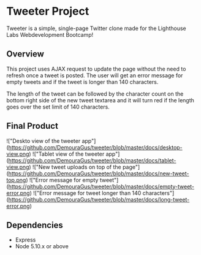 # Tweeter Project

Tweeter is a simple, single-page Twitter clone made for the Lighthouse Labs Webdevelopment Bootcamp!

## Overview

This project uses AJAX request to update the page without the need to refresh once a tweet is posted. The user will get an error message for empty tweets and if the tweet is longer than 140 characters.

The length of the tweet can be followed by the character count on the bottom right side of the new tweet textarea and it will turn red if the length goes over the set limit of 140 characters.

## Final Product
!["Deskto view of the tweeter app"] (https://github.com/DemouraGus/tweeter/blob/master/docs/desktop-view.png)
!["Tablet view of the tweeter app"] (https://github.com/DemouraGus/tweeter/blob/master/docs/tablet-view.png)
!["New tweet uploads on top of the page"] (https://github.com/DemouraGus/tweeter/blob/master/docs/new-tweet-top.png)
!["Error message for empty tweet"] (https://github.com/DemouraGus/tweeter/blob/master/docs/empty-tweet-error.png)
!["Error message for tweet longer than 140 characters"] (https://github.com/DemouraGus/tweeter/blob/master/docs/long-tweet-error.png)


## Dependencies

- Express
- Node 5.10.x or above
